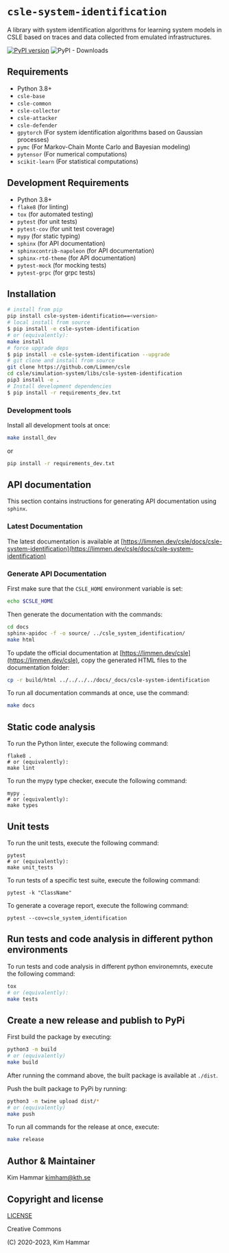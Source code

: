 # `csle-system-identification`

A library with system identification algorithms for learning system models in CSLE based on traces and data collected
from emulated infrastructures.

[![PyPI version](https://badge.fury.io/py/csle-system-identification.svg)](https://badge.fury.io/py/csle-system-identification)
![PyPI - Downloads](https://img.shields.io/pypi/dm/csle-system-identification)

## Requirements

- Python 3.8+
- `csle-base`
- `csle-common`
- `csle-collector`
- `csle-attacker`
- `csle-defender`
- `gpytorch` (For system identification algorithms based on Gaussian processes)
- `pymc` (For Markov-Chain Monte Carlo and Bayesian modeling)
- `pytensor` (For numerical computations)
- `scikit-learn` (For statistical computations)

## Development Requirements

- Python 3.8+
- `flake8` (for linting)
- `tox` (for automated testing)
- `pytest` (for unit tests)
- `pytest-cov` (for unit test coverage)
- `mypy` (for static typing)
- `sphinx` (for API documentation)
- `sphinxcontrib-napoleon` (for API documentation)
- `sphinx-rtd-theme` (for API documentation)
- `pytest-mock` (for mocking tests)
- `pytest-grpc` (for grpc tests)

## Installation

```bash
# install from pip
pip install csle-system-identification==<version>
# local install from source
$ pip install -e csle-system-identification
# or (equivalently):
make install
# force upgrade deps
$ pip install -e csle-system-identification --upgrade
# git clone and install from source
git clone https://github.com/Limmen/csle
cd csle/simulation-system/libs/csle-system-identification
pip3 install -e .
# Install development dependencies
$ pip install -r requirements_dev.txt
```

### Development tools

Install all development tools at once:
```bash
make install_dev
```
or
```bash
pip install -r requirements_dev.txt
```
## API documentation

This section contains instructions for generating API documentation using `sphinx`.

### Latest Documentation

The latest documentation is available at [https://limmen.dev/csle/docs/csle-system-identification](https://limmen.dev/csle/docs/csle-system-identification)

### Generate API Documentation

First make sure that the `CSLE_HOME` environment variable is set:
```bash
echo $CSLE_HOME
```
Then generate the documentation with the commands:
```bash
cd docs
sphinx-apidoc -f -o source/ ../csle_system_identification/
make html
```
To update the official documentation at [https://limmen.dev/csle](https://limmen.dev/csle),
copy the generated HTML files to the documentation folder:
```bash
cp -r build/html ../../../../docs/_docs/csle-system-identification
```

To run all documentation commands at once, use the command:
```bash
make docs
```

## Static code analysis

To run the Python linter, execute the following command:
```
flake8 .
# or (equivalently):
make lint
```

To run the mypy type checker, execute the following command:
```
mypy .
# or (equivalently):
make types
```

## Unit tests

To run the unit tests, execute the following command:
```
pytest
# or (equivalently):
make unit_tests
```

To run tests of a specific test suite, execute the following command:
```
pytest -k "ClassName"
```

To generate a coverage report, execute the following command:
```
pytest --cov=csle_system_identification
```

## Run tests and code analysis in different python environments

To run tests and code analysis in different python environemnts, execute the following command:

```bash
tox
# or (equivalently):
make tests
```

## Create a new release and publish to PyPi

First build the package by executing:
```bash
python3 -m build
# or (equivalently)
make build
```
After running the command above, the built package is available at `./dist`.

Push the built package to PyPi by running:
```bash
python3 -m twine upload dist/*
# or (equivalently)
make push
```

To run all commands for the release at once, execute:
```bash
make release
```


## Author & Maintainer

Kim Hammar <kimham@kth.se>

## Copyright and license

[LICENSE](LICENSE.md)

Creative Commons

(C) 2020-2023, Kim Hammar


